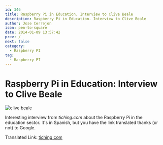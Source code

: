 ```yaml
---
id: 346
title: Raspberry Pi in Education. Interview to Clive Beale
description: Raspberry Pi in Education. Interview to Clive Beale
author: Jose Cerrejon
icon: pen-to-square
date: 2014-01-09 13:57:42
prev: /
next: false
category:
  - Raspberry PI
tag:
  - Raspberry PI
---
```


# Raspberry Pi in Education: Interview to Clive Beale

![clive beale](/images/2014/01/clivebeale.jpg)

Interesting interview from *tiching.com* about the Raspberry Pi in the education sector. It's in Spanish, but you have the link translated thanks (or not) to Google.

Translated Link: [tiching.com](http://translate.google.com/translate?sl=es&tl=en&js=n&prev=_t&hl=es&ie=UTF-8&u=http%3A%2F%2Fblog.tiching.com%2Fclive-beale-nos-limitamos-ser-consumidores-y-debemos-ser-creadores%2F)